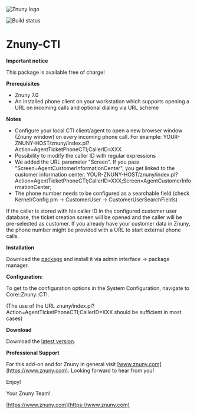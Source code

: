 ![Znuny logo](https://www.znuny.com/assets/images/logo_small.png)

![Build status](https://badge.proxy.znuny.com/Znuny4OTRS-CTI/rel-7_0)

Znuny-CTI
==============

**Important notice**

This package is available free of charge!

**Prerequisites**

- Znuny 7.0
- An installed phone client on your workstation which supports opening a URL on incoming calls and optional dialing via URL scheme

**Notes**

- Configure your local CTI client/agent to open a new browser window (Znuny window) on every incoming phone call. For example: YOUR-ZNUNY-HOST/znuny/index.pl?Action=AgentTicketPhoneCTI;CallerID=XXX
- Possibility to modify the caller ID with regular expressions
- We added the URL parameter "Screen". If you pass "Screen=AgentCustomerInformationCenter", you get linked to the customer information center.
  YOUR-ZNUNY-HOST/znuny/index.pl?Action=AgentTicketPhoneCTI;CallerID=XXX;Screen=AgentCustomerInformationCenter;
- The phone number needs to be configured as a searchable field (check Kernel/Config.pm -> CustomerUser -> CustomerUserSearchFields)

If the caller is stored with his caller ID in the configured customer user database, the ticket creation screen will be opened and the caller will be pre-selected as customer. If you already have your customer data in Znuny, the phone number might be provided with a URL to start external phone calls.

**Installation**

Download the [package](https://addons.znuny.com/api/addon_repos/public/2386/latest) and install it via admin interface -> package manager.

**Configuration:**

To get to the configuration options in the System Configuration, navigate to Core::Znuny::CTI.

(The use of the URL znuny/index.pl?Action=AgentTicketPhoneCTI;CallerID=XXX should be sufficient in most cases)

**Download**

Download the [latest version](https://addons.znuny.com/api/addon_repos/public/2386/latest).

**Professional Support**

For this add-on and for Znuny in general visit [www.znuny.com](https://www.znuny.com). Looking forward to hear from you!

Enjoy!

Your Znuny Team!

[https://www.znuny.com](https://www.znuny.com)
